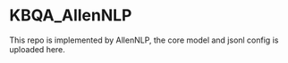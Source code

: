 # KBQA_AllenNLP
This repo is implemented by AllenNLP, the core model and jsonl config is uploaded here.
